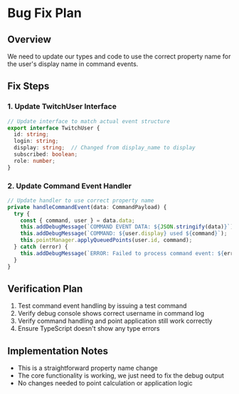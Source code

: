 # Bug Fix Plan

## Overview
We need to update our types and code to use the correct property name for the user's display name in command events.

## Fix Steps

### 1. Update TwitchUser Interface
```typescript
// Update interface to match actual event structure
export interface TwitchUser {
  id: string;
  login: string;
  display: string;  // Changed from display_name to display
  subscribed: boolean;
  role: number;
}
```

### 2. Update Command Event Handler
```typescript
// Update handler to use correct property name
private handleCommandEvent(data: CommandPayload) {
  try {
    const { command, user } = data.data;
    this.addDebugMessage(`COMMAND EVENT DATA: ${JSON.stringify(data)}`);
    this.addDebugMessage(`COMMAND: ${user.display} used ${command}`);  // Changed from display_name to display
    this.pointManager.applyQueuedPoints(user.id, command);
  } catch (error) {
    this.addDebugMessage(`ERROR: Failed to process command event: ${error}`);
  }
}
```

## Verification Plan
1. Test command event handling by issuing a test command
2. Verify debug console shows correct username in command log
3. Verify command handling and point application still work correctly
4. Ensure TypeScript doesn't show any type errors

## Implementation Notes
- This is a straightforward property name change
- The core functionality is working, we just need to fix the debug output
- No changes needed to point calculation or application logic